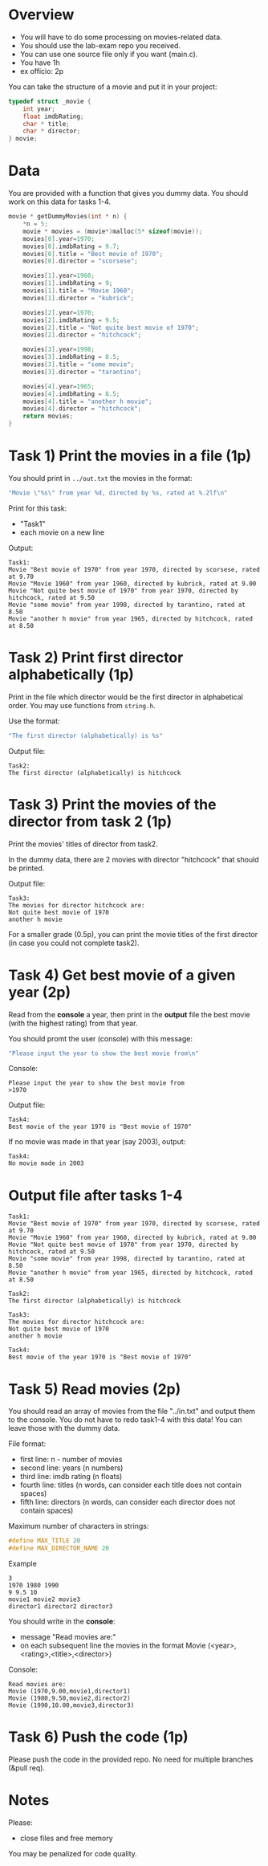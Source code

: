 # Overview

* You will have to do some processing on movies-related data.
* You should use the lab-exam repo you received. 
* You can use one source file only if you want (main.c).
* You have 1h
* ex officio: 2p

You can take the structure of a movie and put it in your project:

```c
typedef struct _movie {
    int year;
    float imdbRating;
    char * title;
    char * director;
} movie;
```

# Data

You are provided with a function that gives you dummy data. You should work on this data for tasks 1-4.

```c
movie * getDummyMovies(int * n) {
    *n = 5;
    movie * movies = (movie*)malloc(5* sizeof(movie));
    movies[0].year=1970;
    movies[0].imdbRating = 9.7;
    movies[0].title = "Best movie of 1970";
    movies[0].director = "scorsese";

    movies[1].year=1960;
    movies[1].imdbRating = 9;
    movies[1].title = "Movie 1960";
    movies[1].director = "kubrick";

    movies[2].year=1970;
    movies[2].imdbRating = 9.5;
    movies[2].title = "Not quite best movie of 1970";
    movies[2].director = "hitchcock";

    movies[3].year=1998;
    movies[3].imdbRating = 8.5;
    movies[3].title = "some movie";
    movies[3].director = "tarantino";

    movies[4].year=1965;
    movies[4].imdbRating = 8.5;
    movies[4].title = "another h movie";
    movies[4].director = "hitchcock";
    return movies;
}
```

# Task 1) Print the movies in a file (1p)

You should print in `../out.txt` the movies in the format:

```c
"Movie \"%s\" from year %d, directed by %s, rated at %.2lf\n"
```

Print for this task:
* "Task1"
* each movie on a new line

Output:
```
Task1:
Movie "Best movie of 1970" from year 1970, directed by scorsese, rated at 9.70
Movie "Movie 1960" from year 1960, directed by kubrick, rated at 9.00
Movie "Not quite best movie of 1970" from year 1970, directed by hitchcock, rated at 9.50
Movie "some movie" from year 1998, directed by tarantino, rated at 8.50
Movie "another h movie" from year 1965, directed by hitchcock, rated at 8.50
```

# Task 2) Print first director alphabetically (1p)

Print in the file which director would be the first director in alphabetical order. You may use functions from `string.h`.

Use the format:
```c
"The first director (alphabetically) is %s"
```

Output file: 
```
Task2:
The first director (alphabetically) is hitchcock
```

# Task 3) Print the movies of the director from task 2 (1p)

Print the movies' titles of director from task2. 

In the dummy data, there are 2 movies with director "hitchcock" that should be printed.

Output file:
```
Task3:
The movies for director hitchcock are:
Not quite best movie of 1970
another h movie
```
For a smaller grade (0.5p), you can print the movie titles of the first director (in case you could not complete task2).

# Task 4) Get best movie of a given year (2p)

Read from the __console__ a year, then print in the __output__ file the best movie (with the highest rating) from that year.

You should promt the user (console) with this message:
```c
"Please input the year to show the best movie from\n"
```

Console:
```
Please input the year to show the best movie from
>1970
```

Output file:
```
Task4:
Best movie of the year 1970 is "Best movie of 1970"
```

If no movie was made in that year (say 2003), output:
```
Task4:
No movie made in 2003
```

# Output file after tasks 1-4
```
Task1:
Movie "Best movie of 1970" from year 1970, directed by scorsese, rated at 9.70
Movie "Movie 1960" from year 1960, directed by kubrick, rated at 9.00
Movie "Not quite best movie of 1970" from year 1970, directed by hitchcock, rated at 9.50
Movie "some movie" from year 1998, directed by tarantino, rated at 8.50
Movie "another h movie" from year 1965, directed by hitchcock, rated at 8.50

Task2:
The first director (alphabetically) is hitchcock

Task3:
The movies for director hitchcock are:
Not quite best movie of 1970
another h movie

Task4:
Best movie of the year 1970 is "Best movie of 1970"
```

# Task 5) Read movies (2p)

You should read an array of movies from the file "../in.txt" and output them to the console. You do not have to redo task1-4 with this data! You can leave those with the dummy data.

File format:
* first line: n - number of movies
* second line: years (n numbers)
* third line: imdb rating (n floats)
* fourth line: titles (n words, can consider each title does not contain spaces)
* fifth line: directors (n words, can consider each director does not contain spaces)

Maximum number of characters in strings:
```c
#define MAX_TITLE 20
#define MAX_DIRECTOR_NAME 20
```

Example
```
3
1970 1980 1990
9 9.5 10
movie1 movie2 movie3
director1 director2 director3
```

You should write in the __console__:
* message "Read movies are:" 
* on each subsequent line the movies in the format Movie (\<year>,\<rating>,\<title>,\<director>)

Console:
```
Read movies are:
Movie (1970,9.00,movie1,director1)
Movie (1980,9.50,movie2,director2)
Movie (1990,10.00,movie3,director3)
```

# Task 6) Push the code (1p)

Please push the code in the provided repo. No need for multiple branches (&pull req).

# Notes

Please:
* close files and free memory

You may be penalized for code quality.
